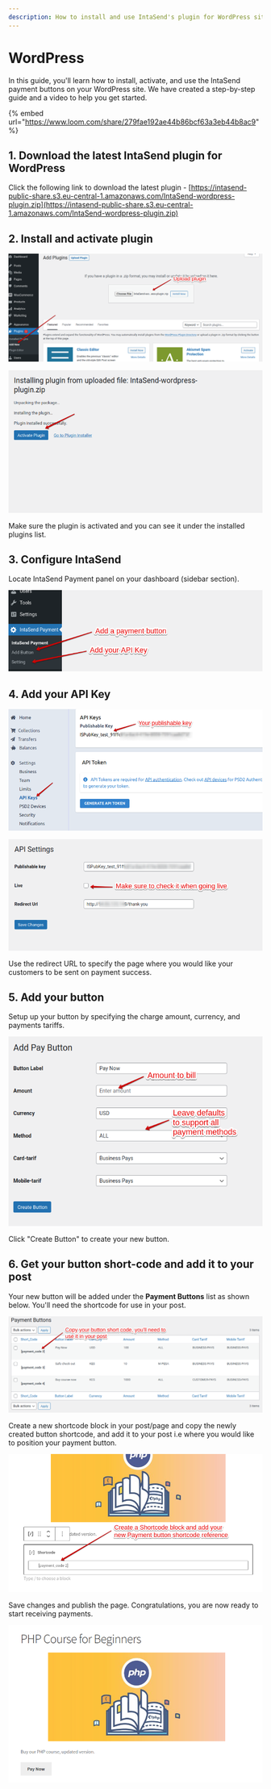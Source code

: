 ```yaml
---
description: How to install and use IntaSend's plugin for WordPress sites.
---
```


# WordPress

In this guide, you'll learn how to install, activate, and use the IntaSend payment buttons on your WordPress site. We have created a step-by-step guide and a video to help you get started.

{% embed url="https://www.loom.com/share/279fae192ae44b86bcf63a3eb44b8ac9" %}

## 1. Download the latest IntaSend plugin for WordPress

Click the following link to download the latest plugin - [https://intasend-public-share.s3.eu-central-1.amazonaws.com/IntaSend-wordpress-plugin.zip](https://intasend-public-share.s3.eu-central-1.amazonaws.com/IntaSend-wordpress-plugin.zip)

## 2. Install and activate plugin

![](../.gitbook/assets/image%20%2821%29.png)

![](../.gitbook/assets/image%20%2817%29.png)

Make sure the plugin is activated and you can see it under the installed plugins list.

## 3. Configure IntaSend 

Locate IntaSend Payment panel on your dashboard \(sidebar section\).

![](../.gitbook/assets/image%20%2816%29.png)

## 4. Add your API Key

![Get API Key from your IntaSend dashboard under setting panels.](../.gitbook/assets/get-publishable-key.png)

![](../.gitbook/assets/image%20%2819%29.png)

Use the redirect URL to specify the page where you would like your customers to be sent on payment success.

## 5. Add your button

Setup up your button by specifying the charge amount, currency, and payments tariffs.  

![](../.gitbook/assets/image%20%2822%29.png)

Click "Create Button" to create your new button.

## 6. Get your button short-code and add it to your post

Your new button will be added under the **Payment Buttons** list as shown below. You'll need the shortcode for use in your post.

![List of available payment button shortcodes](../.gitbook/assets/image%20%2818%29.png)

Create a new shortcode block in your post/page and copy the newly created button shortcode, and add it to your post i.e where you would like to position your payment button.

![A sample post with shortcode block for payment button.](../.gitbook/assets/image%20%2820%29.png)

Save changes and publish the page. Congratulations, you are now ready to start receiving payments.

![A sample page with IntaSend enabled payment button.](../.gitbook/assets/image%20%2823%29.png)


